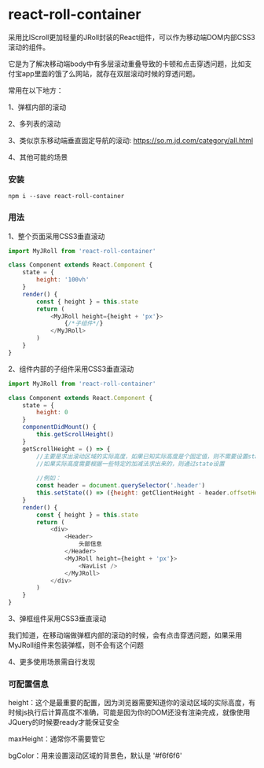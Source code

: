 # react-roll-container

采用比IScroll更加轻量的JRoll封装的React组件，可以作为移动端DOM内部CSS3滚动的组件。

它是为了解决移动端body中有多层滚动重叠导致的卡顿和点击穿透问题，比如支付宝app里面的饿了么网站，就存在双层滚动时候的穿透问题。

常用在以下地方：

1、弹框内部的滚动

2、多列表的滚动

3、类似京东移动端垂直固定导航的滚动: https://so.m.jd.com/category/all.html

4、其他可能的场景

### 安装

```npm
npm i --save react-roll-container
```

### 用法

1、整个页面采用CSS3垂直滚动
```javascript
import MyJRoll from 'react-roll-container'

class Component extends React.Component {
    state = {
        height: '100vh'
    }
    render() {
        const { height } = this.state
        return (
            <MyJRoll height={height + 'px'}>
                {/*子组件*/}
            </MyJRoll>
        )
    }
}
```

2、组件内部的子组件采用CSS3垂直滚动
```javascript
import MyJRoll from 'react-roll-container'

class Component extends React.Component {
    state = {
        height: 0
    }
    componentDidMount() {
        this.getScrollHeight()
    }
    getScrollHeight = () => {
        //主要是求出滚动区域的实际高度，如果已知实际高度是个固定值，则不需要设置state
        //如果实际高度需要根据一些特定的加减法求出来的，则通过state设置
        
        //例如：
        const header = document.querySelector('.header')
        this.setState(() => ({height: getClientHeight - header.offsetHeight}))
    }
    render() {
        const { height } = this.state
        return (
            <div>
                <Header>
                    头部信息
                </Header>
                <MyJRoll height={height + 'px'}>
                    <NavList />         
                </MyJRoll>
            </div>
        )
    }
}
```
3、弹框组件采用CSS3垂直滚动

我们知道，在移动端做弹框内部的滚动的时候，会有点击穿透问题，如果采用MyJRoll组件来包装弹框，则不会有这个问题

4、更多使用场景需自行发现

### 可配置信息

height：这个是最重要的配置，因为浏览器需要知道你的滚动区域的实际高度，有时候js执行后计算高度不准确，可能是因为你的DOM还没有渲染完成，就像使用JQuery的时候要ready才能保证安全

maxHeight：通常你不需要管它

bgColor：用来设置滚动区域的背景色，默认是 '#f6f6f6'